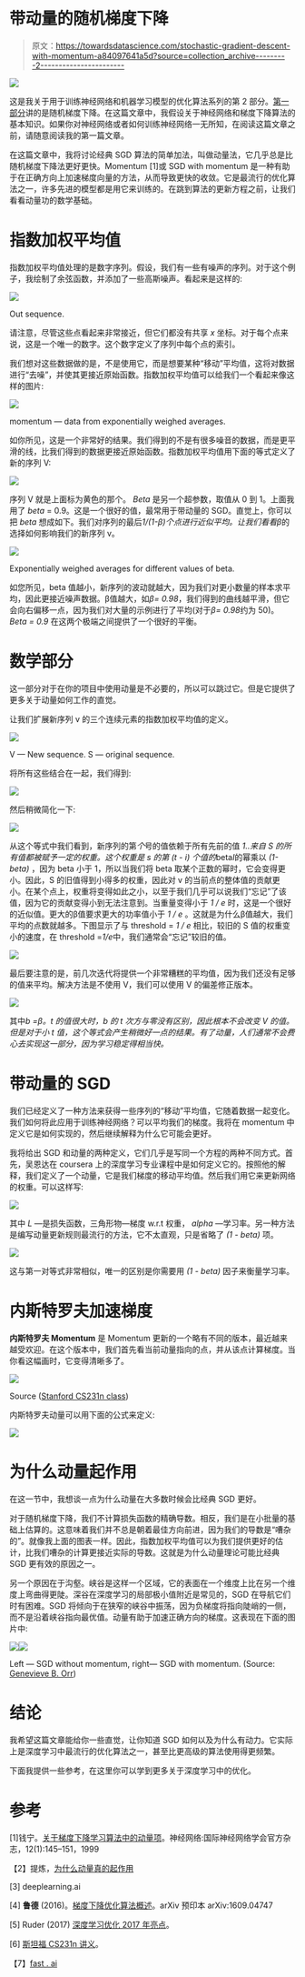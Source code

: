 # 带动量的随机梯度下降

> 原文：<https://towardsdatascience.com/stochastic-gradient-descent-with-momentum-a84097641a5d?source=collection_archive---------2----------------------->

![](img/40d041d8767a23889096ab842b8e6721.png)

这是我关于用于训练神经网络和机器学习模型的优化算法系列的第 2 部分。[第一部分](/how-do-we-train-neural-networks-edd985562b73)讲的是随机梯度下降。在这篇文章中，我假设关于神经网络和梯度下降算法的基本知识。如果你对神经网络或者如何训练神经网络一无所知，在阅读这篇文章之前，请随意阅读我的第一篇文章。

在这篇文章中，我将讨论经典 SGD 算法的简单加法，叫做动量法，它几乎总是比随机梯度下降法更好更快。Momentum [1]或 SGD with momentum 是一种有助于在正确方向上加速梯度向量的方法，从而导致更快的收敛。它是最流行的优化算法之一，许多先进的模型都是用它来训练的。在跳到算法的更新方程之前，让我们看看动量功的数学基础。

# 指数加权平均值

指数加权平均值处理的是数字序列。假设，我们有一些有噪声的序列。对于这个例子，我绘制了余弦函数，并添加了一些高斯噪声。看起来是这样的:

![](img/d30e7f3449e96b3d87788141ff3eaadc.png)

Out sequence.

请注意，尽管这些点看起来非常接近，但它们都没有共享 *x* 坐标。对于每个点来说，这是一个唯一的数字。这个数字定义了序列中每个点的索引。

我们想对这些数据做的是，不是使用它，而是想要某种“移动”平均值，这将对数据进行“去噪”，并使其更接近原始函数。指数加权平均值可以给我们一个看起来像这样的图片:

![](img/bd935bf117f9b5bfd6e0aec2bc2e9d73.png)

momentum — data from exponentially weighed averages.

如你所见，这是一个非常好的结果。我们得到的不是有很多噪音的数据，而是更平滑的线，比我们得到的数据更接近原始函数。指数加权平均值用下面的等式定义了新的序列 V:

![](img/2bd0f2d5bdab1441ef91fbae72997aa3.png)

序列 V 就是上面标为黄色的那个。 *Beta* 是另一个超参数，取值从 0 到 1。上面我用了 *beta* = 0.9。这是一个很好的值，最常用于带动量的 SGD。直觉上，你可以把 *beta* 想成如下。我们对序列的最后*1/(1-β)*个点进行近似平均。让我们看看*β*的选择如何影响我们的新序列 v。

![](img/a0c699a848b317b466f0b92bff031c35.png)

Exponentially weighed averages for different values of beta.

如您所见，beta 值越小，新序列的波动就越大，因为我们对更小数量的样本求平均，因此更接近噪声数据。β值越大，如*β= 0.98*，我们得到的曲线越平滑，但它会向右偏移一点，因为我们对大量的示例进行了平均(对于*β= 0.98*约为 50)。 *Beta = 0.9* 在这两个极端之间提供了一个很好的平衡。

# 数学部分

这一部分对于在你的项目中使用动量是不必要的，所以可以跳过它。但是它提供了更多关于动量如何工作的直觉。

让我们扩展新序列 v 的三个连续元素的指数加权平均值的定义。

![](img/873042ff79c74a2fdcd15cbe2ceedd05.png)

V — New sequence. S — original sequence.

将所有这些结合在一起，我们得到:

![](img/45c0a3d67afb3b07e3f65be508828bc8.png)

然后稍微简化一下:

![](img/fa5eec55952883a036f9d5302d184e78.png)

从这个等式中我们看到，新序列的第*个*号的值依赖于所有先前的值 *1..来自 S 的所有值都被赋予一定的权重。这个权重是 s 的第 *(t - i)* 个值的*beta*I*的幂乘以 *(1- beta)* ，因为 beta 小于 1，所以当我们将 beta 取某个正数的幂时，它会变得更小。因此，S 的旧值得到小得多的权重，因此对 v 的当前点的整体值的贡献更小。在某个点上，权重将变得如此之小，以至于我们几乎可以说我们“忘记”了该值，因为它的贡献变得小到无法注意到。当重量变得小于 *1 / e* 时，这是一个很好的近似值。更大的β值要求更大的功率值小于 *1 / e* 。这就是为什么β值越大，我们平均的点数就越多。下图显示了与 threshold = *1 / e* 相比，较旧的 S 值的权重变小的速度，在 threshold =*1/e*中，我们通常会“忘记”较旧的值。

![](img/018d3b03e1a9fcf87e87d4b0491c9ff1.png)

最后要注意的是，前几次迭代将提供一个非常糟糕的平均值，因为我们还没有足够的值来平均。解决方法是不使用 V，我们可以使用 V 的偏差修正版本。

![](img/b94c054202e8ec9f33a3dffec49df9ac.png)

其中*b =β。t 的值很大时，b 的 t 次方与零没有区别，因此根本不会改变 V 的值。但是对于小 t 值，这个等式会产生稍微好一点的结果。有了动量，人们通常不会费心去实现这一部分，因为学习稳定得相当快。*

# 带动量的 SGD

我们已经定义了一种方法来获得一些序列的“移动”平均值，它随着数据一起变化。我们如何将此应用于训练神经网络？可以平均我们的梯度。我将在 momentum 中定义它是如何实现的，然后继续解释为什么它可能会更好。

我将给出 SGD 和动量的两种定义，它们几乎是写同一个方程的两种不同方式。首先，吴恩达在 coursera 上的深度学习专业课程中是如何定义它的。按照他的解释，我们定义了一个动量，它是我们梯度的移动平均值。然后我们用它来更新网络的权重。可以这样写:

![](img/5b2c0703432c60c7b26dd515c62a8898.png)

其中 *L* —是损失函数，三角形物—梯度 w.r.t 权重， *alpha* —学习率。另一种方法是编写动量更新规则最流行的方法，它不太直观，只是省略了 *(1 - beta)* 项。

![](img/da08652a2eb92c1c54352d0877acd785.png)

这与第一对等式非常相似，唯一的区别是你需要用 *(1 - beta)* 因子来衡量学习率。

# 内斯特罗夫加速梯度

**内斯特罗夫 Momentum** 是 Momentum 更新的一个略有不同的版本，最近越来越受欢迎。在这个版本中，我们首先看当前动量指向的点，并从该点计算梯度。当你看这幅画时，它变得清晰多了。

![](img/ef2353047851eec1891dc9db9931a61a.png)

Source ([Stanford CS231n class](http://cs231n.github.io/neural-networks-3/))

内斯特罗夫动量可以用下面的公式来定义:

![](img/f55ed26f78d0542eea76d9824cf596e3.png)

# 为什么动量起作用

在这一节中，我想谈一点为什么动量在大多数时候会比经典 SGD 更好。

对于随机梯度下降，我们不计算损失函数的精确导数。相反，我们是在小批量的基础上估算的。这意味着我们并不总是朝着最佳方向前进，因为我们的导数是“嘈杂的”。就像我上面的图表一样。因此，指数加权平均值可以为我们提供更好的估计，比我们嘈杂的计算更接近实际的导数。这就是为什么动量理论可能比经典 SGD 更有效的原因之一。

另一个原因在于沟壑。峡谷是这样一个区域，它的表面在一个维度上比在另一个维度上弯曲得更陡。深谷在深度学习的局部极小值附近是常见的，SGD 在导航它们时有困难。SGD 将倾向于在狭窄的峡谷中振荡，因为负梯度将指向陡峭的一侧，而不是沿着峡谷指向最优值。动量有助于加速正确方向的梯度。这表现在下面的图片中:

![](img/4b8cbf80c5ac5ae91537b64146fc733d.png)![](img/2646533a7433c69468d5535e9704d065.png)

Left — SGD without momentum, right— SGD with momentum. (Source: [Genevieve B. Orr](https://www.willamette.edu/~gorr/classes/cs449/momrate.html))

# 结论

我希望这篇文章能给你一些直觉，让你知道 SGD 如何以及为什么有动力。它实际上是深度学习中最流行的优化算法之一，甚至比更高级的算法使用得更频繁。

下面我提供一些参考，在这里你可以学到更多关于深度学习中的优化。

# 参考

[1]钱宁。[关于梯度下降学习算法中的动量项](http://citeseerx.ist.psu.edu/viewdoc/download?doi=10.1.1.57.5612&rep=rep1&type=pdf)。神经网络:国际神经网络学会官方杂志，12(1):145–151，1999

【2】提炼，[为什么动量真的起作用](https://distill.pub/2017/momentum/)

[3] deeplearning.ai

[4] **鲁德** (2016)。[梯度下降优化算法概述](https://arxiv.org/abs/1609.04747)。arXiv 预印本 arXiv:1609.04747

[5] Ruder (2017) [深度学习优化 2017 年亮点](http://ruder.io/deep-learning-optimization-2017/index.html)。

[6] [斯坦福 CS231n 讲义](http://cs231n.github.io/neural-networks-3/)。

【7】[fast . ai](http://fast.ai)